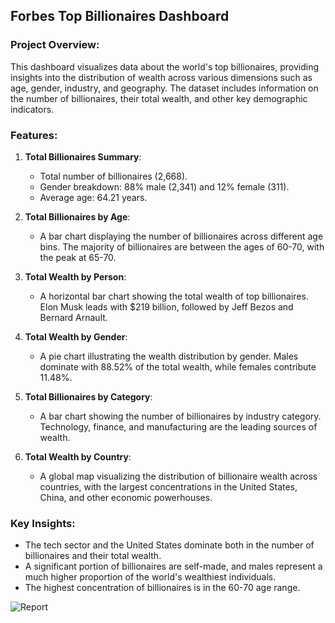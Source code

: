 
## Forbes Top Billionaires Dashboard

### Project Overview:
This dashboard visualizes data about the world's top billionaires, providing insights into the distribution of wealth across various dimensions such as age, gender, industry, and geography. The dataset includes information on the number of billionaires, their total wealth, and other key demographic indicators.

### Features:
1. **Total Billionaires Summary**:
   - Total number of billionaires (2,668).
   - Gender breakdown: 88% male (2,341) and 12% female (311).
   - Average age: 64.21 years.

2. **Total Billionaires by Age**:
   - A bar chart displaying the number of billionaires across different age bins. The majority of billionaires are between the ages of 60-70, with the peak at 65-70.

3. **Total Wealth by Person**:
   - A horizontal bar chart showing the total wealth of top billionaires. Elon Musk leads with $219 billion, followed by Jeff Bezos and Bernard Arnault.

4. **Total Wealth by Gender**:
   - A pie chart illustrating the wealth distribution by gender. Males dominate with 88.52% of the total wealth, while females contribute 11.48%.

5. **Total Billionaires by Category**:
   - A bar chart showing the number of billionaires by industry category. Technology, finance, and manufacturing are the leading sources of wealth.

6. **Total Wealth by Country**:
   - A global map visualizing the distribution of billionaire wealth across countries, with the largest concentrations in the United States, China, and other economic powerhouses.

### Key Insights:
- The tech sector and the United States dominate both in the number of billionaires and their total wealth.
- A significant portion of billionaires are self-made, and males represent a much higher proportion of the world's wealthiest individuals.
- The highest concentration of billionaires is in the 60-70 age range.

![Report](https://github.com/user-attachments/assets/73b55476-3a75-46fd-b72a-c3a031c509f9)

